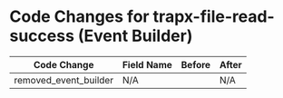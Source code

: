 # Code Changes for trapx-file-read-success (Event Builder)

| Code Change | Field Name | Before | After |
|-------------|------------|--------|-------|
| removed_event_builder | N/A |  | N/A |